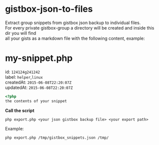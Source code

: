 # gistbox-json-to-files
Extract group snippets from gistbox json backup to individual files.  
For every private gistbox-group a directory will be created and inside this dir you will find  
all your gists as a markdown file with the following content, example:


# my-snippet.php  

id: `124124g241242`  
label: `helper`,`linux`  
createdAt: `2015-06-08T22:20:07Z`  
updatedAt: `2015-06-08T22:20:07Z`  
  
  
```php
<?php
the contents of your snippet
```

**Call the script**

`php export.php <your json gistbox backup file> <your export path>`  

Example:  
  
`php export.php /tmp/gistbox_snippets.json /tmp/`